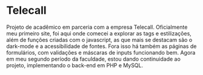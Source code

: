 # Telecall
 
Projeto de acadêmico em parceria com a empresa Telecall. Oficialmente meu primeiro site, foi aqui onde comecei a explorar as tags e estilizações, além de funções criadas com o javascript, as que mais se destacam são o dark-mode e a acessibilidade de fontes. Fora isso há também as páginas de formulários, com validações e máscaras de inputs funcionando bem. Agora em meu segundo período da faculdade, estou dando continuidade ao projeto, implementando o back-end em PHP e MySQL.